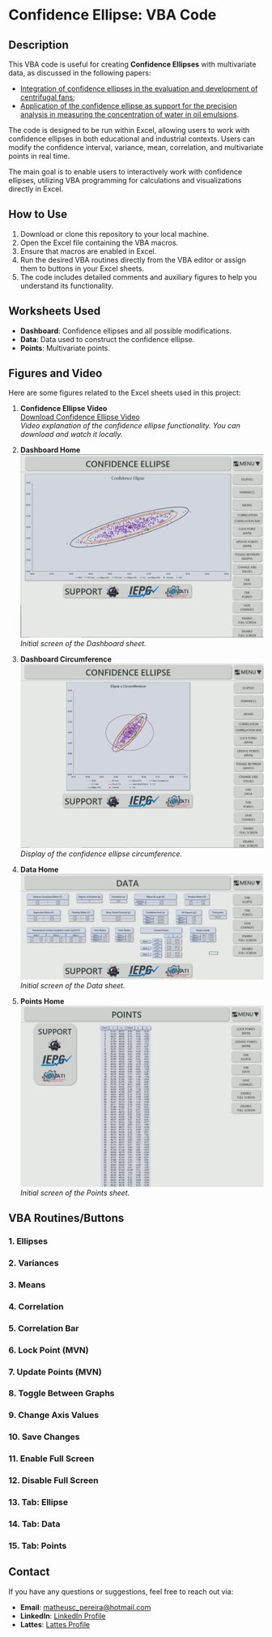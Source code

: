# Confidence Ellipse: VBA Code

## Description

This VBA code is useful for creating **Confidence Ellipses** with multivariate data, as discussed in the following papers:
- [Integration of confidence ellipses in the evaluation and development of centrifugal fans](Paper2.pdf);
- [Application of the confidence ellipse as support for the precision analysis in measuring the concentration of water in oil emulsions](Paper1.pdf).

The code is designed to be run within Excel, allowing users to work with confidence ellipses in both educational and industrial contexts. Users can modify the confidence interval, variance, mean, correlation, and multivariate points in real time.

The main goal is to enable users to interactively work with confidence ellipses, utilizing VBA programming for calculations and visualizations directly in Excel.

## How to Use

1. Download or clone this repository to your local machine.
2. Open the Excel file containing the VBA macros.
3. Ensure that macros are enabled in Excel.
4. Run the desired VBA routines directly from the VBA editor or assign them to buttons in your Excel sheets.
5. The code includes detailed comments and auxiliary figures to help you understand its functionality.

## Worksheets Used

- **Dashboard**: Confidence ellipses and all possible modifications.
- **Data**: Data used to construct the confidence ellipse.
- **Points**: Multivariate points.

## Figures and Video

Here are some figures related to the Excel sheets used in this project:

1. **Confidence Ellipse Video**  
   [Download Confidence Ellipse Video](Confidence_Ellipse_Video.mp4)  
   *Video explanation of the confidence ellipse functionality. You can download and watch it locally.*

2. **Dashboard Home**  
   ![Dashboard Home](Dashboard_Home.jpg)  
   *Initial screen of the Dashboard sheet.*

3. **Dashboard Circumference**  
   ![Dashboard Circumference](Dashboard_Circumference.jpg)  
   *Display of the confidence ellipse circumference.*

4. **Data Home**  
   ![Data Home](Data_Home.jpg)  
   *Initial screen of the Data sheet.*

5. **Points Home**  
   ![Points Home](Points_Home.jpg)  
   *Initial screen of the Points sheet.*

## VBA Routines/Buttons

### 1. Ellipses
### 2. Variances
### 3. Means
### 4. Correlation
### 5. Correlation Bar
### 6. Lock Point (MVN)
### 7. Update Points (MVN)
### 8. Toggle Between Graphs
### 9. Change Axis Values
### 10. Save Changes
### 11. Enable Full Screen
### 12. Disable Full Screen
### 13. Tab: Ellipse
### 14. Tab: Data
### 15. Tab: Points

## Contact

If you have any questions or suggestions, feel free to reach out via:

- **Email**: [matheusc_pereira@hotmail.com](mailto:matheusc_pereira@hotmail.com)
- **LinkedIn**: [LinkedIn Profile](https://www.linkedin.com/in/matheuscostapereira/)
- **Lattes**: [Lattes Profile](https://lattes.cnpq.br/7025666927284220)

